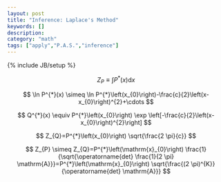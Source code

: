 ```yaml
---
layout: post
title: "Inference: Laplace's Method"
keywords: []
description: 
category: "math"
tags: ["apply","P.A.S.","inference"]
---
```

{% include JB/setup %}

$$
Z_{P} \equiv \int P^{*}(x) \mathrm{d} x
$$


$$
\ln P^{*}(x) \simeq \ln
P^{*}\left(x_{0}\right)-\frac{c}{2}\left(x-x_{0}\right)^{2}+\cdots
$$

$$
Q^{*}(x) \equiv P^{*}\left(x_{0}\right) \exp
\left[-\frac{c}{2}\left(x-x_{0}\right)^{2}\right]
$$

$$
Z_{Q}=P^{*}\left(x_{0}\right) \sqrt{\frac{2 \pi}{c}}
$$

$$
Z_{P} \simeq Z_{Q}=P^{*}\left(\mathrm{x}_{0}\right)
\frac{1}{\sqrt{\operatorname{det} \frac{1}{2 \pi}
\mathrm{A}}}=P^{*}\left(\mathrm{x}_{0}\right) \sqrt{\frac{(2
\pi)^{K}}{\operatorname{det} \mathrm{A}}}
$$
